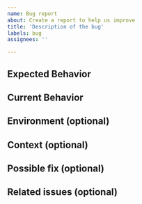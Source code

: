 ```yaml
---
name: Bug report
about: Create a report to help us improve
title: 'Description of the bug'
labels: bug
assignees: ''

---
```


<!--- Provide a general summary of the issue in the title above -->

## Expected Behavior
<!--- Tell us what should happen. Add an example with all
 the information needed to reproduce the bug (descriptors, inputs, etc) -->

## Current Behavior
<!--- Tell us what happens instead of the expected behavior. Add an example with all
 the information needed to reproduce the bug (descriptors, inputs, etc) -->

## Environment (optional)
<!--- Information about the execution environment, in particular: Python version, Docker/Singularity version
 if relevant -->

## Context (optional)
<!--- How has this issue affected you? What are you trying to accomplish? -->
<!--- Providing context helps us come up with a solution that is most useful in the real world -->

## Possible fix (optional)
<!--- Not obligatory, but suggest an idea to fix the prroblem -->

## Related issues (optional)
<!--- Link any related issue -->

